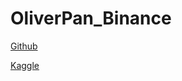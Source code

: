 # OliverPan_Binance

[Github](https://github.com/oliverkpan)

[Kaggle](https://www.kaggle.com/oliverpan)
